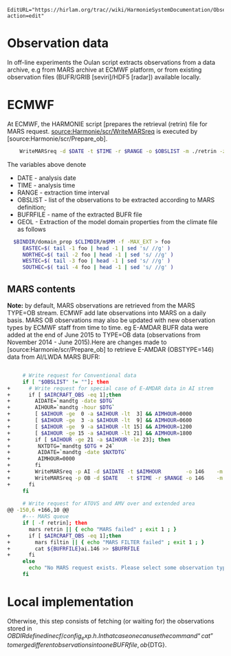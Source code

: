 ```@meta
EditURL="https://hirlam.org/trac//wiki/HarmonieSystemDocumentation/ObservationPreprocessing/ObservationData?action=edit"
```
# Observation data
In off-line experiments the Oulan script extracts observations from a data archive, e.g from MARS archive at ECMWF platform, or from existing observation files (BUFR/GRIB [seviri]/HDF5 [radar]) available locally.
# ECMWF
At ECMWF, the HARMONIE script [prepares the retrieval (retrin) file for MARS request. [source:Harmonie/scr/WriteMARSreq](https://hirlam.org/trac/browser/Harmonie/scr/WriteMARSreq]) is executed by [source:Harmonie/scr/Prepare_ob].
```bash
    WriteMARSreq -d $DATE -t $TIME -r $RANGE -o $OBSLIST -m ./retrin -z $BUFRFILE -g $GEOL
```
The variables above denote
  * DATE - analysis date
  * TIME - analysis time
  * RANGE - extraction time interval
  * OBSLIST - list of the observations to be extracted according to MARS definition; 
  * BUFRFILE - name of the extracted BUFR file
  * GEOL - Extraction of the model domain properties from the climate file as follows
```bash
  $BINDIR/domain_prop $CLIMDIR/m$MM -f -MAX_EXT > foo
     EASTEC=$( tail -1 foo | head -1 | sed 's/ //g' )
     NORTHEC=$( tail -2 foo | head -1 | sed 's/ //g' )
     WESTEC=$( tail -3 foo | head -1 | sed 's/ //g' )
     SOUTHEC=$( tail -4 foo | head -1 | sed 's/ //g' )
```
## MARS contents
**Note:** by default, MARS observations are retrieved from the MARS TYPE=OB stream. ECMWF add late observations into MARS on a daily basis. MARS OB observations may also be updated with new observation types by ECMWF staff from time to time. eg E-AMDAR BUFR data were added at the end of June 2015 to TYPE=OB data (observations from November 2014 - June 2015).Here are changes made to [source:Harmonie/scr/Prepare_ob] to retrieve E-AMDAR (OBSTYPE=146) data from AI/LWDA MARS BUFR:
```bash

     # Write request for Conventional data
     if [ "$OBSLIST" != ""]; then
+      # Write request for special case of E-AMDAR data in AI strem
+      if [ $AIRCRAFT_OBS -eq 1];then
+        AIDATE=`mandtg -date $DTG`
+        AIHOUR=`mandtg -hour $DTG`
+        [ $AIHOUR -ge  0 -a $AIHOUR -lt  3] && AIMHOUR=0000
+        [ $AIHOUR -ge  3 -a $AIHOUR -lt  9] && AIMHOUR=0600
+        [ $AIHOUR -ge  9 -a $AIHOUR -lt 15] && AIMHOUR=1200
+        [ $AIHOUR -ge 15 -a $AIHOUR -lt 21] && AIMHOUR=1800
+        if [ $AIHOUR -ge 21 -a $AIHOUR -le 23]; then
+         NXTDTG=`mandtg $DTG + 24`
+         AIDATE=`mandtg -date $NXTDTG`
+         AIMHOUR=0000
+        fi  
+        WriteMARSreq -p AI -d $AIDATE -t $AIMHOUR        -o 146    -m ./retrin                  -z ${BUFRFILE}ai
+        WriteMARSreq -p OB -d $DATE   -t $TIME -r $RANGE -o 146    -m ./filtin -i ${BUFRFILE}ai -z ${BUFRFILE}ai.146 -g $GEOL
+      fi
     fi
 
     # Write request for ATOVS and AMV over and extended area
@@ -150,6 +166,10 @@
     #--- MARS queue
     if [ -f retrin]; then
       mars retrin || { echo "MARS failed" ; exit 1 ; }
+      if [ $AIRCRAFT_OBS -eq 1];then
+        mars filtin || { echo "MARS FILTER failed" ; exit 1 ; }
+        cat ${BUFRFILE}ai.146 >> $BUFRFILE
+      fi
     else
       echo "No MARS request exists. Please select some observation types!"
     fi
```

# Local implementation
Otherwise, this step consists of fetching (or waiting for) the observations stored in $OBDIR defined in ecf/config_exp.h . In that case one can use the command “cat” to merge different observations into one BUFR file, ob${DTG}.  
 